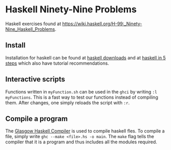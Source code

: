 # Haskell Ninety-Nine Problems

Haskell exercises found at https://wiki.haskell.org/H-99:_Ninety-Nine_Haskell_Problems.

## Install
Installation for haskell can be found at [haskell downloads](https://www.haskell.org/downloads/) and at [haskell in 5 steps](https://wiki.haskell.org/Haskell_in_5_steps) which also have tutorial recommendations.

## Interactive scripts
Functions written in `myFunction.sh` can be used in the `ghci` by writing `:l myFunctions`. This is a fast way to test our functions instead of compiling them. After changes, one simply reloads the script with `:r`.

## Compile a program
The [Glasgow Haskell Compiler](https://www.haskell.org/ghc/) is used to compile haskell fles. To compile a file, simply write `ghc --make <file>.hs -o main`. The `make` flag tells the compiler that it is a program and thus includes all the modules required.
 
